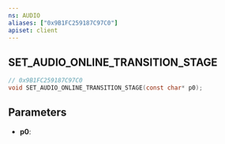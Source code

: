 ```yaml
---
ns: AUDIO
aliases: ["0x9B1FC259187C97C0"]
apiset: client
---
```

## SET_AUDIO_ONLINE_TRANSITION_STAGE

```c
// 0x9B1FC259187C97C0
void SET_AUDIO_ONLINE_TRANSITION_STAGE(const char* p0);
```


## Parameters
* **p0**:



